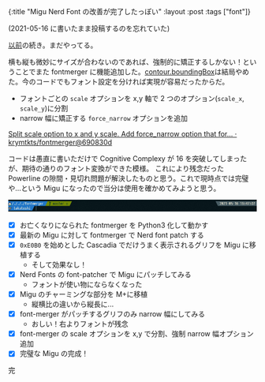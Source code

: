 {:title "Migu Nerd Font の改善が完了したっぽい"
:layout :post
:tags ["font"]}

(2021-05-16 に書いたまま投稿するのを忘れていた)

[以前](/posts/2021-05-07-i-want-to-resize-migu-icon)の続き。まだやってる。

横も縦も微妙にサイズが合わないのであれば、強制的に矯正するしかない！ということでまた fontmerger に機能追加した。[contour.boundingBox](https://fontforge.org/docs/scripting/python/fontforge.html#fontforge.contour.boundingBox)は結局やめた。今のコードでもフォント設定を分ければ実現が容易だったからだ。

- フォントごとの `scale` オプションを x,y 軸で 2 つのオプション(`scale_x`, `scale_y`)に分割
- narrow 幅に矯正する `force_narrow` オプションを追加

[Split scale option to x and y scale. Add force_narrow option that for… · krymtkts/fontmerger@690830d](https://github.com/krymtkts/fontmerger/commit/690830d0842a21445d7ca4e3aa367e1bbf859c31)

コードは愚直に書いただけで Cognitive Complexy が 16 を突破してしまったが、期待の通りのフォント変換ができた模様。
これにより残念だった Powerline の隙間・見切れ問題が解決したものと思う。これで現時点では完璧や...という Migu になったので当分は使用を確かめてみようと思う。

![現在のpowerline](/img/2021-05-16-terminal/mypowerline.png)

- [x] お亡くなりになられた fontmerger を Python3 化して動かす
- [x] 最新の Migu に対して fontmerger で Nerd font patch する
- [x] `0xE0B0` を始めとした Cascadia でだけうまく表示されるグリフを Migu に移植する
  - そして効果なし！
- [x] Nerd Fonts の font-patcher で Migu にパッチしてみる
  - フォントが使い物にならなくなった
- [x] Migu のチャーミングな部分を M+に移植
  - 縦横比の違いから縦長に...
- [x] font-merger がパッチするグリフのみ narrow 幅にしてみる
  - おしい！右よりフォントが残念
- [x] font-merger の scale オプションを x,y で分割、強制 narrow 幅オプション追加
- [x] 完璧な Migu の完成！

完

